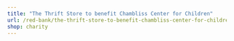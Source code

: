 ```yaml
---
title: "The Thrift Store to benefit Chambliss Center for Children"
url: /red-bank/the-thrift-store-to-benefit-chambliss-center-for-children/
shop: charity
---
```

